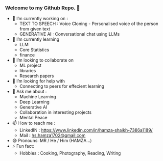 ### Welcome to my Github Repo. 👋

- 🔭 I’m currently working on :
     - TEXT TO SPEECH : Voice Cloning - Personalised voice of the person from given text
     - GENERATIVE AI : Conversational chat using LLMs
- 🌱 I’m currently learning
     - LLM
     - Core Statistics
     - finance 
- 👯 I’m looking to collaborate on
     - ML project
     - libraries
     - Research papers
- 🤔 I’m looking for help with
     - Connecting to peers for effecient learning  
- 💬 Ask me about :
     - Machine Learning
     - Deep Learning
     - Generative AI
     - Collaboration in interesting projects
     - Mental Peace 
- 📫 How to reach me :
     - LinkedIN : https://www.linkedin.com/in/hamza-shaikh-7386a1189/
     - Mail : hs.hamza1702@gmail.com 
- 😄 Pronouns: MR / He / Him (HAMZA...)
- ⚡ Fun fact:
     - Hobbies : Cooking, Photography, Reading, Writing 


